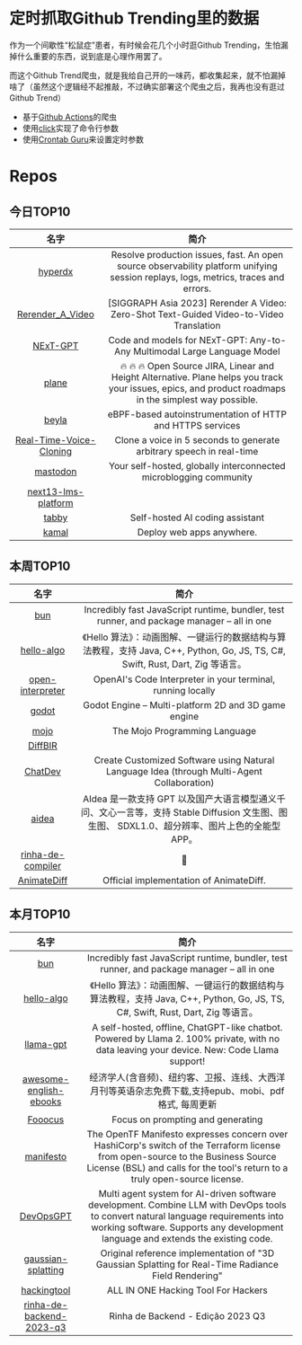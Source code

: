 # 定时抓取Github Trending里的数据

作为一个间歇性“松鼠症”患者，有时候会花几个小时逛Github Trending，生怕漏掉什么重要的东西，说到底是心理作用罢了。

而这个Github Trend爬虫，就是我给自己开的一味药，都收集起来，就不怕漏掉啥了（虽然这个逻辑经不起推敲，不过确实部署这个爬虫之后，我再也没有逛过Github Trend）

* 基于[Github Actions](https://docs.github.com/en/actions)的爬虫
* 使用[click](https://github.com/pallets/click)实现了命令行参数
* 使用[Crontab Guru](https://crontab.guru/)来设置定时参数

# Repos
## 今日TOP10 
<!-- START OF DAILY_TOP10_REPOS -->
| 名字 | 简介 |
| :----: | :----: |
| [hyperdx](https://github.com/hyperdxio/hyperdx) | Resolve production issues, fast. An open source observability platform unifying session replays, logs, metrics, traces and errors. |
| [Rerender_A_Video](https://github.com/williamyang1991/Rerender_A_Video) | [SIGGRAPH Asia 2023] Rerender A Video: Zero-Shot Text-Guided Video-to-Video Translation |
| [NExT-GPT](https://github.com/NExT-GPT/NExT-GPT) | Code and models for NExT-GPT: Any-to-Any Multimodal Large Language Model |
| [plane](https://github.com/makeplane/plane) | 🔥 🔥 🔥 Open Source JIRA, Linear and Height Alternative. Plane helps you track your issues, epics, and product roadmaps in the simplest way possible. |
| [beyla](https://github.com/grafana/beyla) | eBPF-based autoinstrumentation of HTTP and HTTPS services |
| [Real-Time-Voice-Cloning](https://github.com/CorentinJ/Real-Time-Voice-Cloning) | Clone a voice in 5 seconds to generate arbitrary speech in real-time |
| [mastodon](https://github.com/mastodon/mastodon) | Your self-hosted, globally interconnected microblogging community |
| [next13-lms-platform](https://github.com/AntonioErdeljac/next13-lms-platform) |  |
| [tabby](https://github.com/TabbyML/tabby) | Self-hosted AI coding assistant |
| [kamal](https://github.com/basecamp/kamal) | Deploy web apps anywhere. |
<!-- END OF DAILY_TOP10_REPOS -->

## 本周TOP10
<!-- START OF WEEKLY_TOP10_REPOS -->
| 名字 | 简介 |
| :----: | :----: |
| [bun](https://github.com/oven-sh/bun) | Incredibly fast JavaScript runtime, bundler, test runner, and package manager – all in one |
| [hello-algo](https://github.com/krahets/hello-algo) | 《Hello 算法》：动画图解、一键运行的数据结构与算法教程，支持 Java, C++, Python, Go, JS, TS, C#, Swift, Rust, Dart, Zig 等语言。 |
| [open-interpreter](https://github.com/KillianLucas/open-interpreter) | OpenAI's Code Interpreter in your terminal, running locally |
| [godot](https://github.com/godotengine/godot) | Godot Engine – Multi-platform 2D and 3D game engine |
| [mojo](https://github.com/modularml/mojo) | The Mojo Programming Language |
| [DiffBIR](https://github.com/XPixelGroup/DiffBIR) |  |
| [ChatDev](https://github.com/OpenBMB/ChatDev) | Create Customized Software using Natural Language Idea (through Multi-Agent Collaboration) |
| [aidea](https://github.com/mylxsw/aidea) | AIdea 是一款支持 GPT 以及国产大语言模型通义千问、文心一言等，支持 Stable Diffusion 文生图、图生图、 SDXL1.0、超分辨率、图片上色的全能型 APP。 |
| [rinha-de-compiler](https://github.com/aripiprazole/rinha-de-compiler) | 🥖 | Rinha de compiladores (ou interpretadores kkkk |
| [AnimateDiff](https://github.com/guoyww/AnimateDiff) | Official implementation of AnimateDiff. |
<!-- END OF WEEKLY_TOP10_REPOS -->

## 本月TOP10
<!-- START OF MONTHLY_TOP10_REPOS -->
| 名字 | 简介 |
| :----: | :----: |
| [bun](https://github.com/oven-sh/bun) | Incredibly fast JavaScript runtime, bundler, test runner, and package manager – all in one |
| [hello-algo](https://github.com/krahets/hello-algo) | 《Hello 算法》：动画图解、一键运行的数据结构与算法教程，支持 Java, C++, Python, Go, JS, TS, C#, Swift, Rust, Dart, Zig 等语言。 |
| [llama-gpt](https://github.com/getumbrel/llama-gpt) | A self-hosted, offline, ChatGPT-like chatbot. Powered by Llama 2. 100% private, with no data leaving your device. New: Code Llama support! |
| [awesome-english-ebooks](https://github.com/hehonghui/awesome-english-ebooks) | 经济学人(含音频)、纽约客、卫报、连线、大西洋月刊等英语杂志免费下载,支持epub、mobi、pdf格式, 每周更新 |
| [Fooocus](https://github.com/lllyasviel/Fooocus) | Focus on prompting and generating |
| [manifesto](https://github.com/opentffoundation/manifesto) | The OpenTF Manifesto expresses concern over HashiCorp's switch of the Terraform license from open-source to the Business Source License (BSL) and calls for the tool's return to a truly open-source license. |
| [DevOpsGPT](https://github.com/kuafuai/DevOpsGPT) | Multi agent system for AI-driven software development. Combine LLM with DevOps tools to convert natural language requirements into working software. Supports any development language and extends the existing code. |
| [gaussian-splatting](https://github.com/graphdeco-inria/gaussian-splatting) | Original reference implementation of "3D Gaussian Splatting for Real-Time Radiance Field Rendering" |
| [hackingtool](https://github.com/Z4nzu/hackingtool) | ALL IN ONE Hacking Tool For Hackers |
| [rinha-de-backend-2023-q3](https://github.com/zanfranceschi/rinha-de-backend-2023-q3) | Rinha de Backend - Edição 2023 Q3 |
<!-- END OF MONTHLY_TOP10_REPOS -->
